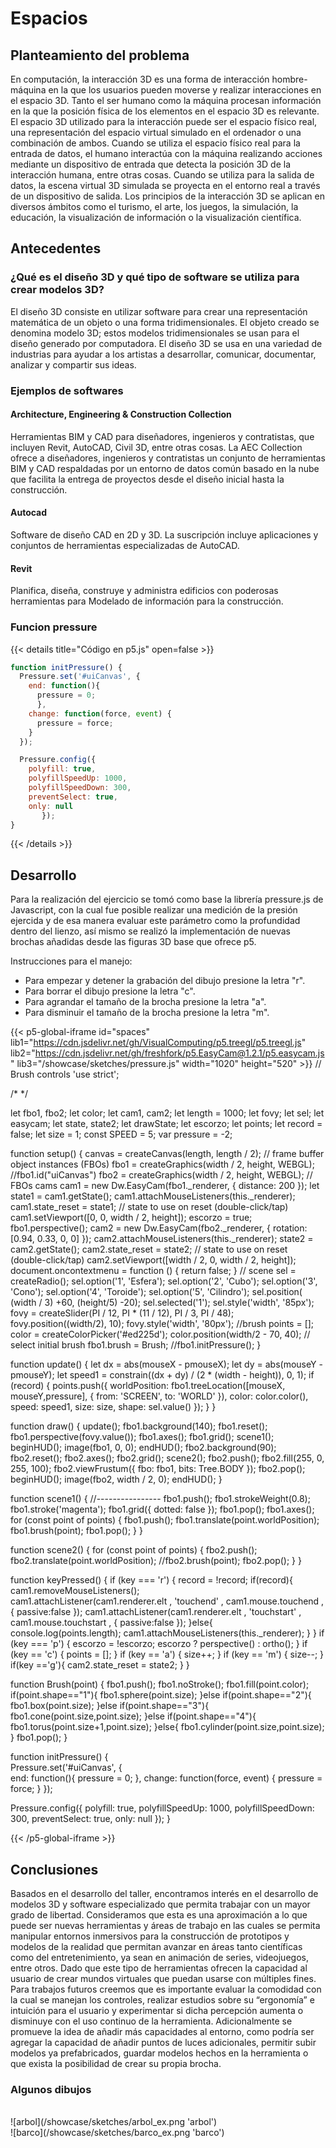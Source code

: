 # Espacios

## Planteamiento del problema
En computación, la interacción 3D es una forma de interacción hombre-máquina en la que los usuarios pueden moverse y realizar interacciones en el espacio 3D. Tanto el ser humano como la máquina procesan información en la que la posición física de los elementos en el espacio 3D es relevante.
El espacio 3D utilizado para la interacción puede ser el espacio físico real, una representación del espacio virtual simulado en el ordenador o una combinación de ambos. Cuando se utiliza el espacio físico real para la entrada de datos, el humano interactúa con la máquina realizando acciones mediante un dispositivo de entrada que detecta la posición 3D de la interacción humana, entre otras cosas. Cuando se utiliza para la salida de datos, la escena virtual 3D simulada se proyecta en el entorno real a través de un dispositivo de salida. Los principios de la interacción 3D se aplican en diversos ámbitos como el turismo, el arte, los juegos, la simulación, la educación, la visualización de información o la visualización científica.

## Antecedentes

### ¿Qué es el diseño 3D y qué tipo de software se utiliza para crear modelos 3D?

El diseño 3D consiste en utilizar software para crear una representación matemática de un objeto o una forma tridimensionales. El objeto creado se denomina modelo 3D; estos modelos tridimensionales se usan para el diseño generado por computadora. El diseño 3D se usa en una variedad de industrias para ayudar a los artistas a desarrollar, comunicar, documentar, analizar y compartir sus ideas.

### Ejemplos de softwares

#### Architecture, Engineering & Construction Collection
Herramientas BIM y CAD para diseñadores, ingenieros y contratistas, que incluyen Revit, AutoCAD, Civil 3D, entre otras cosas. La AEC Collection ofrece a diseñadores, ingenieros y contratistas un conjunto de herramientas BIM y CAD respaldadas por un entorno de datos común basado en la nube que facilita la entrega de proyectos desde el diseño inicial hasta la construcción.

#### Autocad
Software de diseño CAD en 2D y 3D. La suscripción incluye aplicaciones y conjuntos de herramientas especializadas de AutoCAD.

#### Revit
Planifica, diseña, construye y administra edificios con poderosas herramientas para Modelado de información para la construcción.

### Funcion pressure


{{< details title="Código en p5.js" open=false >}}
```js
function initPressure() {  
  Pressure.set('#uiCanvas', {      
    end: function(){
      pressure = 0;
      },
    change: function(force, event) {
      pressure = force;
    }
  });

  Pressure.config({
    polyfill: true, 
    polyfillSpeedUp: 1000, 
    polyfillSpeedDown: 300,
    preventSelect: true,
    only: null
       });
}
```
{{< /details >}}

## Desarrollo

Para la realización del ejercicio se tomó como base la librería pressure.js de Javascript, con la cual fue posible realizar una medición de la presión ejercida y de esa manera evaluar este parámetro como la profundidad dentro del lienzo, así mismo se realizó la implementación de nuevas brochas añadidas desde las figuras 3D base que ofrece p5.

Instrucciones para el manejo:
- Para empezar y detener la grabación del dibujo presione la letra "r".
- Para borrar el dibujo presione la letra "c".
- Para agrandar el tamaño de la brocha presione la letra "a".
- Para disminuir el tamaño de la brocha presione la letra "m".

{{< p5-global-iframe id="spaces" lib1="https://cdn.jsdelivr.net/gh/VisualComputing/p5.treegl/p5.treegl.js" lib2="https://cdn.jsdelivr.net/gh/freshfork/p5.EasyCam@1.2.1/p5.easycam.js" lib3="/showcase/sketches/pressure.js" width="1020" height="520" >}}
// Brush controls
'use strict';

/*
*/

let fbo1, fbo2;
let color;
let cam1, cam2;
let length = 1000;
let fovy;
let sel;
let easycam; 
let state, state2; 
let drawState;
let escorzo; 
let points; 
let record = false;
let size = 1;
const SPEED = 5;
var pressure = -2; 

function setup() {
  canvas = createCanvas(length, length / 2);
  // frame buffer object instances (FBOs)
  fbo1 = createGraphics(width / 2, height, WEBGL);
  //fbo1.id("uiCanvas")
  fbo2 = createGraphics(width / 2, height, WEBGL);
  // FBOs cams
  cam1 = new Dw.EasyCam(fbo1._renderer, { distance: 200 });
  let state1 = cam1.getState();
  cam1.attachMouseListeners(this._renderer);
  cam1.state_reset = state1;   // state to use on reset (double-click/tap)
  cam1.setViewport([0, 0, width / 2, height]);
  escorzo = true;
  fbo1.perspective();
  cam2 = new Dw.EasyCam(fbo2._renderer, { rotation: [0.94, 0.33, 0, 0] });
  cam2.attachMouseListeners(this._renderer);
  state2 = cam2.getState();
  cam2.state_reset = state2;   // state to use on reset (double-click/tap)
  cam2.setViewport([width / 2, 0, width / 2, height]);
  document.oncontextmenu = function () { return false; }
  // scene
  sel = createRadio(); sel.option('1', 'Esfera'); sel.option('2', 'Cubo'); sel.option('3', 'Cono'); sel.option('4', 'Toroide'); sel.option('5', 'Cilindro');
  sel.position( (width / 3) +60, (height/5) -20); 
  sel.selected('1'); sel.style('width', '85px');
  fovy = createSlider(PI / 12, PI * (11 / 12), PI / 3, PI / 48);
  fovy.position((width/2), 10);
  fovy.style('width', '80px');
  //brush
  points = [];
  color = createColorPicker('#ed225d');
  color.position(width/2 - 70, 40);
  // select initial brush
  fbo1.brush = Brush;
  //fbo1.initPressure();
}

function update() {
  let dx = abs(mouseX - pmouseX);
  let dy = abs(mouseY - pmouseY);
  let speed1 = constrain((dx + dy) / (2 * (width - height)), 0, 1);
  if (record) {
    points.push({
      worldPosition: fbo1.treeLocation([mouseX, mouseY,pressure], { from: 'SCREEN', to: 'WORLD' }),
      color: color.color(),
      speed: speed1,
      size: size,
      shape: sel.value()
    });
  }
}

function draw() {
  update();
  fbo1.background(140);
  fbo1.reset();
  fbo1.perspective(fovy.value());
  fbo1.axes();
  fbo1.grid();
  scene1();
  beginHUD();
  image(fbo1, 0, 0);
  endHUD();
  fbo2.background(90);
  fbo2.reset();
  fbo2.axes();
  fbo2.grid();
  scene2();
  fbo2.push();
  fbo2.fill(255, 0, 255, 100);
  fbo2.viewFrustum({ fbo: fbo1, bits: Tree.BODY });
  fbo2.pop();
  beginHUD();
  image(fbo2, width / 2, 0);
  endHUD();
}

function scene1() {
  //----------------
  fbo1.push();
  fbo1.strokeWeight(0.8);
  fbo1.stroke('magenta');
  fbo1.grid({ dotted: false });
  fbo1.pop();
  fbo1.axes();
  for (const point of points) {
    fbo1.push();
    fbo1.translate(point.worldPosition);
    fbo1.brush(point);
    fbo1.pop();
  }
}

function scene2() {
  for (const point of points) {
    fbo2.push();
    fbo2.translate(point.worldPosition);
    //fbo2.brush(point);
    fbo2.pop();
  }
}


function keyPressed() { 
  if (key === 'r') { 
    record = !record;
    if(record){ 
      cam1.removeMouseListeners();     
      cam1.attachListener(cam1.renderer.elt , 'touchend' , cam1.mouse.touchend , { passive:false });
      cam1.attachListener(cam1.renderer.elt , 'touchstart' , cam1.mouse.touchstart , { passive:false }); 
    }else{ 
      console.log(points.length);
      cam1.attachMouseListeners(this._renderer); 
    }
  }
  if (key === 'p') { 
      escorzo = !escorzo; escorzo ? perspective() : ortho();
  } if (key == 'c') { 
    points = []; 
  } if (key == 'a') {
    size++; 
  } if (key == 'm') {
    size--; 
  } if(key =='g'){
    cam2.state_reset = state2;
  } 
}

function Brush(point) {
  fbo1.push(); 
  fbo1.noStroke(); 
  fbo1.fill(point.color); 
  if(point.shape=="1"){ 
    fbo1.sphere(point.size); 
  }else if(point.shape=="2"){ 
    fbo1.box(point.size); 
  }else if(point.shape=="3"){ 
    fbo1.cone(point.size,point.size); 
  }else if(point.shape=="4"){ 
    fbo1.torus(point.size+1,point.size); 
  }else{ fbo1.cylinder(point.size,point.size); }
  fbo1.pop();
}

function initPressure() {  
  Pressure.set('#uiCanvas', {      
    end: function(){
      pressure = 0;
      },
    change: function(force, event) {
      pressure = force;
    }
  });

  Pressure.config({
    polyfill: true, 
    polyfillSpeedUp: 1000, 
    polyfillSpeedDown: 300,
    preventSelect: true,
    only: null
       });
}


{{< /p5-global-iframe >}}


## Conclusiones
Basados en el desarrollo del taller, encontramos interés en el desarrollo de modelos 3D y software especializado que permita trabajar con un mayor grado de libertad. Consideramos que esta es una aproximación a lo que puede ser nuevas herramientas y áreas de trabajo en las cuales se permita manipular entornos inmersivos para la construcción de prototipos y modelos de la realidad que permitan avanzar en áreas tanto científicas como del entretenimiento, ya sean en animación de series, videojuegos, entre otros. Dado que este tipo de herramientas ofrecen la capacidad al usuario de crear mundos virtuales que puedan usarse con múltiples fines. Para trabajos futuros creemos que es importante evaluar la comodidad con la cual se manejan los controles, realizar estudios sobre su “ergonomía” e intuición para el usuario y experimentar si dicha percepción aumenta o disminuye con el uso continuo de la herramienta. Adicionalmente se promueve la idea de añadir más capacidades al entorno, como podría ser agregar la capacidad de añadir puntos de luces adicionales, permitir subir modelos ya prefabricados, guardar modelos hechos en la herramienta o que exista la posibilidad de crear su propia brocha.

### Algunos dibujos
<br>
![arbol](/showcase/sketches/arbol_ex.png 'arbol') <br>
![barco](/showcase/sketches/barco_ex.png 'barco') <br>
